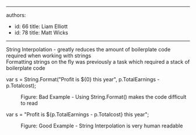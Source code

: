 

---
authors:
  - id: 66
    title: Liam Elliott
  - id: 78
    title: Matt Wicks
---




<span class='intro'> String Interpolation - greatly reduces the amount of boilerplate code required when working with strings<br>Formatting strings on the fly was previously a task which required a stack of boilerplate code<br> </span>

<p class="ssw15-rteElement-CodeArea">​​var s = String.Format(&quot;Profit is $&#123;0&#125; this year&quot;, p.TotalEarnings - p.Totalcost);<br></p><dd class="ssw15-rteElement-FigureBad">​​​Figure&#58; Bad Example - Using String.Format() makes the code difficult to read<br></dd><p class="ssw15-rteElement-CodeArea">​​​var s = &quot;Profit is $&#123;p.TotalEarnings - p.Totalcost&#125; this year&quot;;<br></p><dd class="ssw15-rteElement-FigureGood">Figure&#58; Good Example - String Interpolation is very human readable<br></dd>


